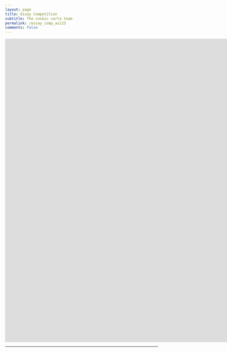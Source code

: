 ```yaml
---
layout: page
title: Essay Competition
subtitle: The cosmic varta team
permalink: /essay_comp_asi23
comments: False
---
```


<center>
<iframe src="https://docs.google.com/forms/d/e/1FAIpQLSf5_IKzAt_ss76CsiA3DjYZ3v1sheu2E4Q4Q2g4VgBMaYejnQ/viewform?embedded=true" width="2000" height="1000" frameborder="0" marginheight="0" marginwidth="0">Loading…</iframe>
</center>

----

